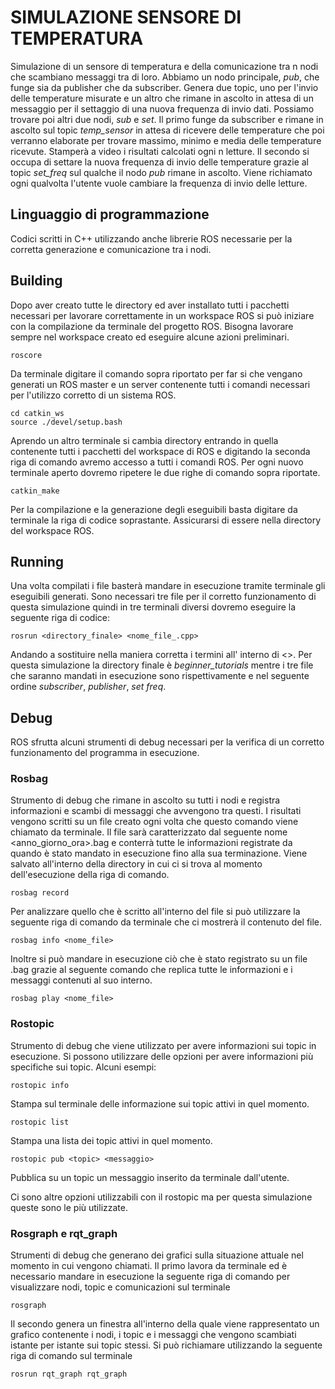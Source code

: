 # SIMULAZIONE SENSORE DI TEMPERATURA
Simulazione di un sensore di temperatura e della comunicazione tra n nodi che scambiano messaggi tra di loro. Abbiamo un nodo principale, *pub*, che funge sia da publisher che da subscriber. Genera due topic, uno per l'invio delle temperature misurate e un altro che rimane in ascolto in attesa di un messaggio per il settaggio di una nuova frequenza di invio dati. Possiamo trovare poi altri due nodi, *sub* e *set*. Il primo funge da subscriber e rimane in ascolto sul topic *temp_sensor* in attesa di ricevere delle temperature che poi verranno elaborate per trovare massimo, minimo e media delle temperature ricevute. Stamperà a video i risultati calcolati ogni n letture. Il secondo si occupa di settare la nuova frequenza di invio delle temperature grazie al topic *set_freq* sul qualche il nodo *pub* rimane in ascolto. Viene richiamato ogni qualvolta l'utente vuole cambiare la frequenza di invio delle letture.

## Linguaggio di programmazione
Codici scritti in C++ utilizzando anche librerie ROS necessarie per la corretta generazione e comunicazione tra i nodi.

## Building
Dopo aver creato tutte le directory ed aver installato tutti i pacchetti necessari per lavorare correttamente in un workspace ROS si può iniziare con la compilazione da terminale del progetto ROS. Bisogna lavorare sempre nel workspace creato ed eseguire alcune azioni preliminari.

    roscore

Da terminale digitare il comando sopra riportato per far si che vengano generati un ROS master e un server contenente tutti i comandi necessari per l'utilizzo corretto di un sistema ROS.

    cd catkin_ws
    source ./devel/setup.bash

Aprendo un altro terminale si cambia directory entrando in quella contenente tutti i pacchetti del workspace di ROS e digitando la seconda riga di comando avremo accesso a tutti i comandi ROS. Per ogni nuovo terminale aperto dovremo ripetere le due righe di comando sopra riportate.

    catkin_make

Per la compilazione e la generazione degli eseguibili basta digitare da terminale la riga di codice soprastante. Assicurarsi di essere nella directory del workspace ROS.

## Running
Una volta compilati i file basterà mandare in esecuzione tramite terminale gli eseguibili generati. Sono necessari tre file per il corretto funzionamento di questa simulazione quindi in tre terminali diversi dovremo eseguire la seguente riga di codice:

    rosrun <directory_finale> <nome_file_.cpp>

Andando a sostituire nella maniera corretta i termini all' interno di <>. Per questa simulazione la directory finale è *beginner_tutorials* mentre i tre file che saranno mandati in esecuzione sono rispettivamente e nel seguente ordine *subscriber*, *publisher*, *set freq*. 

## Debug
ROS sfrutta alcuni strumenti di debug necessari per la verifica di un corretto funzionamento del programma in esecuzione.

### Rosbag
Strumento di debug che rimane in ascolto su tutti i nodi e registra informazioni e scambi di messaggi che avvengono tra questi. I risultati vengono scritti su un file creato ogni volta che questo comando viene chiamato da terminale. Il file sarà caratterizzato dal seguente nome <anno_giorno_ora>.bag e conterrà tutte le informazioni registrate da quando è stato mandato in esecuzione fino alla sua terminazione. Viene salvato all'interno della directory in cui ci si trova al momento dell'esecuzione della riga di comando.

    rosbag record

Per analizzare quello che è scritto all'interno del file si può utilizzare la seguente riga di comando da terminale che ci mostrerà il contenuto del file.

    rosbag info <nome_file>

Inoltre si può mandare in esecuzione ciò che è stato registrato su un file .bag grazie al seguente comando che replica tutte le informazioni e i messaggi contenuti al suo interno.

    rosbag play <nome_file>

### Rostopic
Strumento di debug che viene utilizzato per avere informazioni sui topic in esecuzione. Si possono utilizzare delle opzioni per avere informazioni più specifiche sui topic. Alcuni esempi:

    rostopic info

Stampa sul terminale delle informazione sui topic attivi in quel momento.

    rostopic list

Stampa una lista dei topic attivi in quel momento.

    rostopic pub <topic> <messaggio>

Pubblica su un topic un messaggio inserito da terminale dall'utente.

Ci sono altre opzioni utilizzabili con il rostopic ma per questa simulazione queste sono le più utilizzate.

### Rosgraph e rqt_graph
Strumenti di debug che generano dei grafici sulla situazione attuale nel momento in cui vengono chiamati. Il primo lavora da terminale ed è necessario mandare in esecuzione la seguente riga di comando per visualizzare nodi, topic e comunicazioni sul terminale

    rosgraph

Il secondo genera un finestra all'interno della quale viene rappresentato un grafico contenente i nodi, i topic e i messaggi che vengono scambiati istante per istante sui topic stessi. Si può richiamare utilizzando la seguente riga di comando sul terminale

    rosrun rqt_graph rqt_graph
